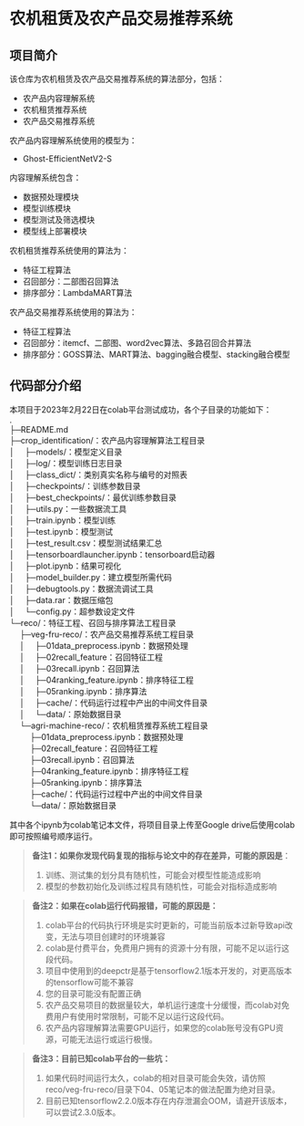 # 农机租赁及农产品交易推荐系统
## 项目简介
该仓库为农机租赁及农产品交易推荐系统的算法部分，包括：
- 农产品内容理解系统
- 农机租赁推荐系统
- 农产品交易推荐系统

农产品内容理解系统使用的模型为：
- Ghost-EfficientNetV2-S

内容理解系统包含：
- 数据预处理模块
- 模型训练模块
- 模型测试及筛选模块
- 模型线上部署模块

农机租赁推荐系统使用的算法为：
- 特征工程算法
- 召回部分：二部图召回算法
- 排序部分：LambdaMART算法

农产品交易推荐系统使用的算法为：
- 特征工程算法
- 召回部分：itemcf、二部图、word2vec算法、多路召回合并算法
- 排序部分：GOSS算法、MART算法、bagging融合模型、stacking融合模型

## 代码部分介绍
本项目于2023年2月22日在colab平台测试成功，各个子目录的功能如下：  
.  
├─README.md  
├─crop_identification/：农产品内容理解算法工程目录  
│&emsp; ├─models/：模型定义目录  
│&emsp; ├─log/：模型训练日志目录  
│&emsp; ├─class_dict/：类别真实名称与编号的对照表  
│&emsp; ├─checkpoints/：训练参数目录  
│&emsp; ├─best_checkpoints/：最优训练参数目录  
│&emsp; ├─utils.py：一些数据流工具  
│&emsp; ├─train.ipynb：模型训练  
│&emsp; ├─test.ipynb：模型测试  
│&emsp; ├─test_result.csv：模型测试结果汇总  
│&emsp; ├─tensorboardlauncher.ipynb：tensorboard启动器  
│&emsp; ├─plot.ipynb：结果可视化  
│&emsp; ├─model_builder.py：建立模型所需代码  
│&emsp; ├─debugtools.py：数据流调试工具  
│&emsp; ├─data.rar：数据压缩包  
│&emsp; └─config.py：超参数设定文件  
└─reco/：特征工程、召回与排序算法工程目录  
&emsp; ├─veg-fru-reco/：农产品交易推荐系统工程目录  
&emsp; │&emsp; ├─01data_preprocess.ipynb：数据预处理  
&emsp; │&emsp; ├─02recall_feature：召回特征工程  
&emsp; │&emsp; ├─03recall.ipynb：召回算法  
&emsp; │&emsp; ├─04ranking_feature.ipynb：排序特征工程  
&emsp; │&emsp; ├─05ranking.ipynb：排序算法  
&emsp; │&emsp; ├─cache/：代码运行过程中产出的中间文件目录  
&emsp; │&emsp; └─data/：原始数据目录  
&emsp; └─agri-machine-reco/：农机租赁推荐系统工程目录  
&emsp; &emsp; ├─01data_preprocess.ipynb：数据预处理  
&emsp; &emsp; ├─02recall_feature：召回特征工程  
&emsp; &emsp; ├─03recall.ipynb：召回算法  
&emsp; &emsp; ├─04ranking_feature.ipynb：排序特征工程  
&emsp; &emsp; ├─05ranking.ipynb：排序算法  
&emsp; &emsp; ├─cache/：代码运行过程中产出的中间文件目录  
&emsp; &emsp; └─data/：原始数据目录  

其中各个ipynb为colab笔记本文件，将项目目录上传至Google drive后使用colab即可按照编号顺序运行。

> **备注1：如果你发现代码复现的指标与论文中的存在差异，可能的原因是**：
>  1. 训练、测试集的划分具有随机性，可能会对模型性能造成影响
>  2. 模型的参数初始化及训练过程具有随机性，可能会对指标造成影响  

> **备注2：如果在colab运行代码报错，可能的原因是：**
>  1. colab平台的代码执行环境是实时更新的，可能当前版本过新导致api改变，无法与项目创建时的环境兼容
>  2. colab是付费平台，免费用户拥有的资源十分有限，可能不足以运行这段代码。
>  3. 项目中使用到的deepctr是基于tensorflow2.1版本开发的，对更高版本的tensorflow可能不兼容
>  4. 您的目录可能没有配置正确
>  5. 农产品交易项目的数据量较大，单机运行速度十分缓慢，而colab对免费用户有使用时常限制，可能不足以运行这段代码。
>  6. 农产品内容理解算法需要GPU运行，如果您的colab账号没有GPU资源，可能无法运行或运行极慢。

> **备注3：目前已知colab平台的一些坑：**
>  1. 如果代码时间运行太久，colab的相对目录可能会失效，请仿照reco/veg-fru-reco/目录下04、05笔记本的做法配置为绝对目录。
>  2. 目前已知tensorflow2.2.0版本存在内存泄漏会OOM，请避开该版本，可以尝试2.3.0版本。

